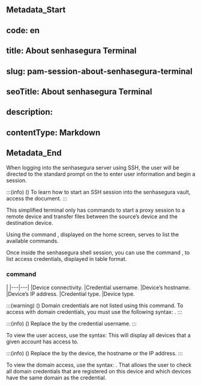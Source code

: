## Metadata_Start 
## code: en
## title: About senhasegura Terminal 
## slug: pam-session-about-senhasegura-terminal 
## seoTitle: About senhasegura Terminal 
## description:  
## contentType: Markdown 
## Metadata_End
When logging into the senhasegura server using SSH, the user will be directed to the standard prompt on the  to enter user information and begin a session.

:::(info) ()
To learn how to start an SSH session into the senhasegura vault, access the  document.
:::

This simplified terminal only has commands to start a proxy session to a remote device and transfer files between the source’s device and the destination device.

Using the command , displayed on the home screen, serves to list the available commands.

Once inside the senhasegura shell session, you can use the command , to list access credentials, displayed in table format.

###  command

|
|---|---|
|Device connectivity.
|Credential username.
|Device’s hostname.
|Device’s IP address.
|Credential type.
|Device type.

:::(warning) ()
Domain credentials are not listed using this command. To access with domain credentials, you must use the following syntax: .
:::

:::(info) ()
Replace the by the credential username.
:::

To view the user access, use the syntax: 
This will display all devices that a given account has access to.

:::(info) ()
Replace the  by the device, the hostname or the IP address.
:::

To view the domain access, use the syntax: . That allows the user to check all domain credentials that are registered on this device and which devices have the same domain as the credential.